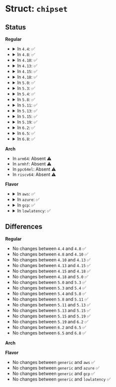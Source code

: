 # Struct: <code>chipset</code>

## Status
<b>Regular</b>
<ul>
<li>
<details>
<summary>In <code>4.4</code>: ✅</summary>

```c
struct chipset {
    u32 vendor;
    u32 device;
    u32 class;
    u32 class_mask;
    u32 flags;
    void (*f)(int, int, int);
};
```
</details>
</li>
<li>
<details>
<summary>In <code>4.8</code>: ✅</summary>

```c
struct chipset {
    u32 vendor;
    u32 device;
    u32 class;
    u32 class_mask;
    u32 flags;
    void (*f)(int, int, int);
};
```
</details>
</li>
<li>
<details>
<summary>In <code>4.10</code>: ✅</summary>

```c
struct chipset {
    u32 vendor;
    u32 device;
    u32 class;
    u32 class_mask;
    u32 flags;
    void (*f)(int, int, int);
};
```
</details>
</li>
<li>
<details>
<summary>In <code>4.13</code>: ✅</summary>

```c
struct chipset {
    u32 vendor;
    u32 device;
    u32 class;
    u32 class_mask;
    u32 flags;
    void (*f)(int, int, int);
};
```
</details>
</li>
<li>
<details>
<summary>In <code>4.15</code>: ✅</summary>

```c
struct chipset {
    u32 vendor;
    u32 device;
    u32 class;
    u32 class_mask;
    u32 flags;
    void (*f)(int, int, int);
};
```
</details>
</li>
<li>
<details>
<summary>In <code>4.18</code>: ✅</summary>

```c
struct chipset {
    u32 vendor;
    u32 device;
    u32 class;
    u32 class_mask;
    u32 flags;
    void (*f)(int, int, int);
};
```
</details>
</li>
<li>
<details>
<summary>In <code>5.0</code>: ✅</summary>

```c
struct chipset {
    u32 vendor;
    u32 device;
    u32 class;
    u32 class_mask;
    u32 flags;
    void (*f)(int, int, int);
};
```
</details>
</li>
<li>
<details>
<summary>In <code>5.3</code>: ✅</summary>

```c
struct chipset {
    u32 vendor;
    u32 device;
    u32 class;
    u32 class_mask;
    u32 flags;
    void (*f)(int, int, int);
};
```
</details>
</li>
<li>
<details>
<summary>In <code>5.4</code>: ✅</summary>

```c
struct chipset {
    u32 vendor;
    u32 device;
    u32 class;
    u32 class_mask;
    u32 flags;
    void (*f)(int, int, int);
};
```
</details>
</li>
<li>
<details>
<summary>In <code>5.8</code>: ✅</summary>

```c
struct chipset {
    u32 vendor;
    u32 device;
    u32 class;
    u32 class_mask;
    u32 flags;
    void (*f)(int, int, int);
};
```
</details>
</li>
<li>
<details>
<summary>In <code>5.11</code>: ✅</summary>

```c
struct chipset {
    u32 vendor;
    u32 device;
    u32 class;
    u32 class_mask;
    u32 flags;
    void (*f)(int, int, int);
};
```
</details>
</li>
<li>
<details>
<summary>In <code>5.13</code>: ✅</summary>

```c
struct chipset {
    u32 vendor;
    u32 device;
    u32 class;
    u32 class_mask;
    u32 flags;
    void (*f)(int, int, int);
};
```
</details>
</li>
<li>
<details>
<summary>In <code>5.15</code>: ✅</summary>

```c
struct chipset {
    u32 vendor;
    u32 device;
    u32 class;
    u32 class_mask;
    u32 flags;
    void (*f)(int, int, int);
};
```
</details>
</li>
<li>
<details>
<summary>In <code>5.19</code>: ✅</summary>

```c
struct chipset {
    u32 vendor;
    u32 device;
    u32 class;
    u32 class_mask;
    u32 flags;
    void (*f)(int, int, int);
};
```
</details>
</li>
<li>
<details>
<summary>In <code>6.2</code>: ✅</summary>

```c
struct chipset {
    u32 vendor;
    u32 device;
    u32 class;
    u32 class_mask;
    u32 flags;
    void (*f)(int, int, int);
};
```
</details>
</li>
<li>
<details>
<summary>In <code>6.5</code>: ✅</summary>

```c
struct chipset {
    u32 vendor;
    u32 device;
    u32 class;
    u32 class_mask;
    u32 flags;
    void (*f)(int, int, int);
};
```
</details>
</li>
<li>
<details>
<summary>In <code>6.8</code>: ✅</summary>

```c
struct chipset {
    u32 vendor;
    u32 device;
    u32 class;
    u32 class_mask;
    u32 flags;
    void (*f)(int, int, int);
};
```
</details>
</li>
</ul>
<b>Arch</b>
<ul>
<li>
In <code>arm64</code>: Absent ⚠️
</li>
<li>
In <code>armhf</code>: Absent ⚠️
</li>
<li>
In <code>ppc64el</code>: Absent ⚠️
</li>
<li>
In <code>riscv64</code>: Absent ⚠️
</li>
</ul>
<b>Flavor</b>
<ul>
<li>
<details>
<summary>In <code>aws</code>: ✅</summary>

```c
struct chipset {
    u32 vendor;
    u32 device;
    u32 class;
    u32 class_mask;
    u32 flags;
    void (*f)(int, int, int);
};
```
</details>
</li>
<li>
<details>
<summary>In <code>azure</code>: ✅</summary>

```c
struct chipset {
    u32 vendor;
    u32 device;
    u32 class;
    u32 class_mask;
    u32 flags;
    void (*f)(int, int, int);
};
```
</details>
</li>
<li>
<details>
<summary>In <code>gcp</code>: ✅</summary>

```c
struct chipset {
    u32 vendor;
    u32 device;
    u32 class;
    u32 class_mask;
    u32 flags;
    void (*f)(int, int, int);
};
```
</details>
</li>
<li>
<details>
<summary>In <code>lowlatency</code>: ✅</summary>

```c
struct chipset {
    u32 vendor;
    u32 device;
    u32 class;
    u32 class_mask;
    u32 flags;
    void (*f)(int, int, int);
};
```
</details>
</li>
</ul>

## Differences
<b>Regular</b>
<ul>
<li>
No changes between <code>4.4</code> and <code>4.8</code> ✅
</li>
<li>
No changes between <code>4.8</code> and <code>4.10</code> ✅
</li>
<li>
No changes between <code>4.10</code> and <code>4.13</code> ✅
</li>
<li>
No changes between <code>4.13</code> and <code>4.15</code> ✅
</li>
<li>
No changes between <code>4.15</code> and <code>4.18</code> ✅
</li>
<li>
No changes between <code>4.18</code> and <code>5.0</code> ✅
</li>
<li>
No changes between <code>5.0</code> and <code>5.3</code> ✅
</li>
<li>
No changes between <code>5.3</code> and <code>5.4</code> ✅
</li>
<li>
No changes between <code>5.4</code> and <code>5.8</code> ✅
</li>
<li>
No changes between <code>5.8</code> and <code>5.11</code> ✅
</li>
<li>
No changes between <code>5.11</code> and <code>5.13</code> ✅
</li>
<li>
No changes between <code>5.13</code> and <code>5.15</code> ✅
</li>
<li>
No changes between <code>5.15</code> and <code>5.19</code> ✅
</li>
<li>
No changes between <code>5.19</code> and <code>6.2</code> ✅
</li>
<li>
No changes between <code>6.2</code> and <code>6.5</code> ✅
</li>
<li>
No changes between <code>6.5</code> and <code>6.8</code> ✅
</li>
</ul>
<b>Arch</b>
<ul>
</ul>
<b>Flavor</b>
<ul>
<li>
No changes between <code>generic</code> and <code>aws</code> ✅
</li>
<li>
No changes between <code>generic</code> and <code>azure</code> ✅
</li>
<li>
No changes between <code>generic</code> and <code>gcp</code> ✅
</li>
<li>
No changes between <code>generic</code> and <code>lowlatency</code> ✅
</li>
</ul>
